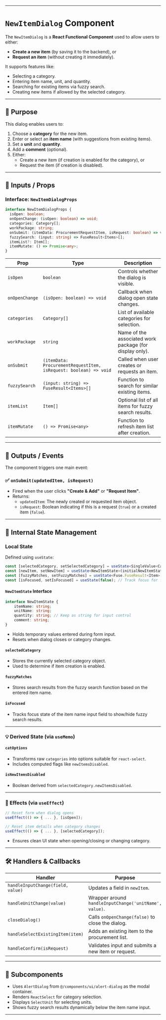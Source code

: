 
---

# `NewItemDialog` Component

The `NewItemDialog` is a **React Functional Component** used to allow users to either:
- **Create a new item** (by saving it to the backend), or
- **Request an item** (without creating it immediately).

It supports features like:
- Selecting a category.
- Entering item name, unit, and quantity.
- Searching for existing items via fuzzy search.
- Creating new items if allowed by the selected category.

---

## 🎯 Purpose

This dialog enables users to:
1. Choose a **category** for the new item.
2. Enter or select an **item name** (with suggestions from existing items).
3. Set a **unit** and **quantity**.
4. Add a **comment** (optional).
5. Either:
   - Create a new item (if creation is enabled for the category), or
   - Request the item (if creation is disabled).

---

## 🔌 Inputs / Props

### Interface: `NewItemDialogProps`

```ts
interface NewItemDialogProps {
  isOpen: boolean;
  onOpenChange: (isOpen: boolean) => void;
  categories: Category[];
  workPackage: string;
  onSubmit: (itemData: ProcurementRequestItem, isRequest: boolean) => void;
  fuzzySearch: (input: string) => FuseResult<Items>[];
  itemList?: Item[];
  itemMutate: () => Promise<any>;
}
```

| Prop | Type | Description |
|------|------|-------------|
| `isOpen` | `boolean` | Controls whether the dialog is visible. |
| `onOpenChange` | `(isOpen: boolean) => void` | Callback when dialog open state changes. |
| `categories` | `Category[]` | List of available categories for selection. |
| `workPackage` | `string` | Name of the associated work package (for display only). |
| `onSubmit` | `(itemData: ProcurementRequestItem, isRequest: boolean) => void` | Called when user creates or requests an item. |
| `fuzzySearch` | `(input: string) => FuseResult<Items>[]` | Function to search for similar existing items. |
| `itemList` | `Item[]` | Optional list of all items for fuzzy search results. |
| `itemMutate` | `() => Promise<any>` | Function to refresh item list after creation. |

---

## 🔄 Outputs / Events

The component triggers one main event:

### ✅ `onSubmit(updatedItem, isRequest)`
- Fired when the user clicks **"Create & Add"** or **"Request Item"**.
- Returns:
  - `updatedItem`: The newly created or requested item object.
  - `isRequest`: Boolean indicating if this is a request (`true`) or a created item (`false`).

---

## 🧠 Internal State Management

### Local State

Defined using `useState`:

```ts
const [selectedCategory, setSelectedCategory] = useState<SingleValue<CategoryOption>>(null);
const [newItem, setNewItem] = useState<NewItemState>(initialNewItemState);
const [fuzzyMatches, setFuzzyMatches] = useState<Fuse.FuseResult<Item>[]>([]);
const [isFocused, setIsFocused] = useState(false); // Track focus for fuzzy list
```

#### `NewItemState` Interface

```ts
interface NewItemState {
    itemName: string;
    unitName: string;
    quantity: string; // Keep as string for input control
    comment: string;
}
```

- Holds temporary values entered during form input.
- Resets when dialog closes or category changes.

#### `selectedCategory`
- Stores the currently selected category object.
- Used to determine if item creation is enabled.

#### `fuzzyMatches`
- Stores search results from the fuzzy search function based on the entered item name.

#### `isFocused`
- Tracks focus state of the item name input field to show/hide fuzzy search results.

---

### 💡 Derived State (via `useMemo`)

#### `catOptions`
- Transforms raw `categories` into options suitable for `react-select`.
- Includes computed flags like `newItemsDisabled`.

#### `isNewItemsDisabled`
- Boolean derived from `selectedCategory.newItemsDisabled`.

---

### 🔄 Effects (via `useEffect`)

```ts
// Reset form when dialog opens
useEffect(() => { ... }, [isOpen]);

// Reset item details when category changes
useEffect(() => { ... }, [selectedCategory]);
```

- Ensures clean UI state when opening/closing or changing category.

---

## 🛠️ Handlers & Callbacks

| Handler | Purpose |
|--------|---------|
| `handleInputChange(field, value)` | Updates a field in `newItem`. |
| `handleUnitChange(value)` | Wrapper around `handleInputChange('unitName', value)`. |
| `closeDialog()` | Calls `onOpenChange(false)` to close the dialog. |
| `handleSelectExistingItem(item)` | Adds an existing item to the procurement list. |
| `handleConfirm(isRequest)` | Validates input and submits a new item or request. |

---

## 🧩 Subcomponents

- Uses `AlertDialog` from `@/components/ui/alert-dialog` as the modal container.
- Renders `ReactSelect` for category selection.
- Displays `SelectUnit` for selecting units.
- Shows fuzzy search results dynamically below the item name input.

---
